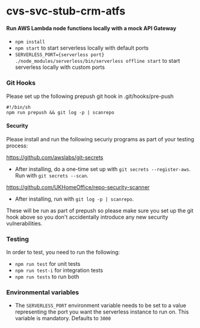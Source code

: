 # cvs-svc-stub-crm-atfs

#### Run AWS Lambda node functions locally with a mock API Gateway
- `npm install`
- `npm start` to start serverless locally with default ports
-  `SERVERLESS_PORT={serverless port} ./node_modules/serverless/bin/serverless offline start` to start serverless locally with custom ports

### Git Hooks

Please set up the following prepush git hook in .git/hooks/pre-push

```
#!/bin/sh
npm run prepush && git log -p | scanrepo

```

#### Security

Please install and run the following securiy programs as part of your testing process:

https://github.com/awslabs/git-secrets

- After installing, do a one-time set up with `git secrets --register-aws`. Run with `git secrets --scan`.

https://github.com/UKHomeOffice/repo-security-scanner

- After installing, run with `git log -p | scanrepo`.

These will be run as part of prepush so please make sure you set up the git hook above so you don't accidentally introduce any new security vulnerabilities.

### Testing
In order to test, you need to run the following:
- `npm run test` for unit tests
- `npm run test-i` for integration tests
- `npm run tests` to run both


### Environmental variables

- The `SERVERLESS_PORT` environment variable needs to be set to a value representing the port you want the serverless instance to run on. This variable is mandatory. Defaults to `3000`
